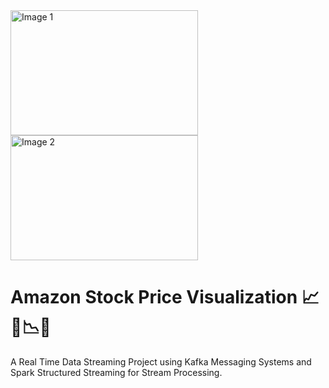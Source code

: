 <img src="https://github.com/Bernardbyy/AmazonStockPriceVisualization/assets/75737130/b91c64ce-73fb-4189-b0f5-2e3152bccb1a" alt="Image 1" width="300" height="200">
<img src="https://github.com/Bernardbyy/AmazonStockPriceVisualization/assets/75737130/b6105f67-a284-4ffe-b066-513a82616770" alt="Image 2" width="300" height="200">



# Amazon Stock Price Visualization 📈🚀📉💸
A Real Time Data Streaming Project using Kafka Messaging Systems and Spark Structured Streaming for Stream Processing. 




